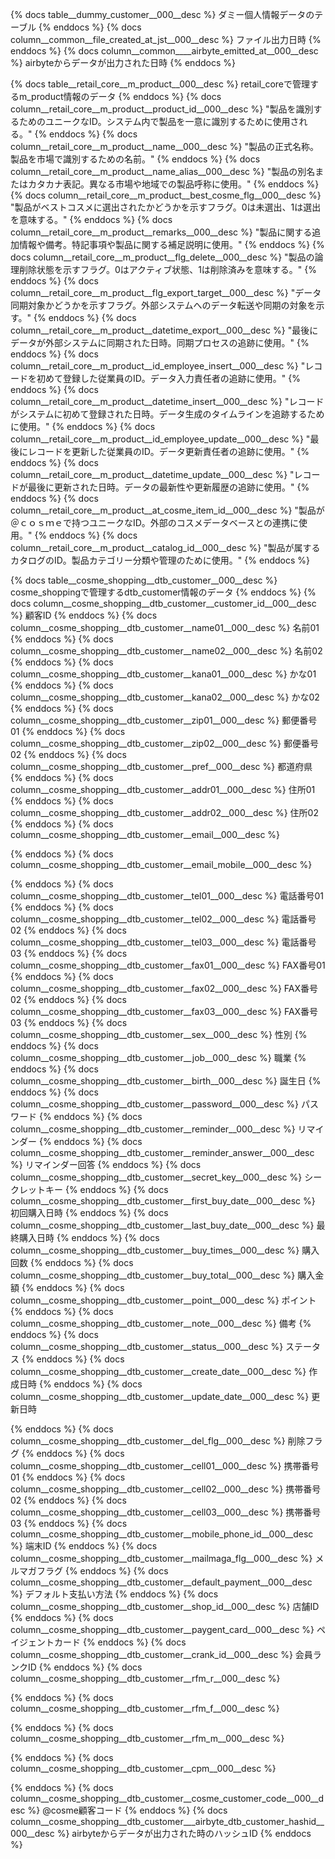 <!-- common -->
{% docs table__dummy_customer__000__desc %}
ダミー個人情報データのテーブル
{% enddocs %}
{% docs column__common__file_created_at_jst__000__desc %}
ファイル出力日時
{% enddocs %}
{% docs column__common____airbyte_emitted_at__000__desc %}
 airbyteからデータが出力された日時
{% enddocs %}

<!-- m_product -->
{% docs table__retail_core__m_product__000__desc %}
retail_coreで管理するm_product情報のデータ
{% enddocs %}
{% docs column__retail_core__m_product__product_id__000__desc %}
"製品を識別するためのユニークなID。システム内で製品を一意に識別するために使用される。"
{% enddocs %}
{% docs column__retail_core__m_product__name__000__desc %}
"製品の正式名称。製品を市場で識別するための名前。"
{% enddocs %}
{% docs column__retail_core__m_product__name_alias__000__desc %}
"製品の別名またはカタカナ表記。異なる市場や地域での製品呼称に使用。"
{% enddocs %}
{% docs column__retail_core__m_product__best_cosme_flg__000__desc %}
"製品がベストコスメに選出されたかどうかを示すフラグ。0は未選出、1は選出を意味する。"
{% enddocs %}
{% docs column__retail_core__m_product__remarks__000__desc %}
"製品に関する追加情報や備考。特記事項や製品に関する補足説明に使用。"
{% enddocs %}
{% docs column__retail_core__m_product__flg_delete__000__desc %}
"製品の論理削除状態を示すフラグ。0はアクティブ状態、1は削除済みを意味する。"
{% enddocs %}
{% docs column__retail_core__m_product__flg_export_target__000__desc %}
"データ同期対象かどうかを示すフラグ。外部システムへのデータ転送や同期の対象を示す。"
{% enddocs %}
{% docs column__retail_core__m_product__datetime_export__000__desc %}
"最後にデータが外部システムに同期された日時。同期プロセスの追跡に使用。"
{% enddocs %}
{% docs column__retail_core__m_product__id_employee_insert__000__desc %}
"レコードを初めて登録した従業員のID。データ入力責任者の追跡に使用。"
{% enddocs %}
{% docs column__retail_core__m_product__datetime_insert__000__desc %}
"レコードがシステムに初めて登録された日時。データ生成のタイムラインを追跡するために使用。"
{% enddocs %}
{% docs column__retail_core__m_product__id_employee_update__000__desc %}
"最後にレコードを更新した従業員のID。データ更新責任者の追跡に使用。"
{% enddocs %}
{% docs column__retail_core__m_product__datetime_update__000__desc %}
"レコードが最後に更新された日時。データの最新性や更新履歴の追跡に使用。"
{% enddocs %}
{% docs column__retail_core__m_product__at_cosme_item_id__000__desc %}
"製品が＠ｃｏｓｍｅで持つユニークなID。外部のコスメデータベースとの連携に使用。"
{% enddocs %}
{% docs column__retail_core__m_product__catalog_id__000__desc %}
"製品が属するカタログのID。製品カテゴリー分類や管理のために使用。"
{% enddocs %}

<!-- dtb_customer -->
{% docs table__cosme_shopping__dtb_customer__000__desc %}
cosme_shoppingで管理するdtb_customer情報のデータ
{% enddocs %}
{% docs column__cosme_shopping__dtb_customer__customer_id__000__desc %}
顧客ID
{% enddocs %}
{% docs column__cosme_shopping__dtb_customer__name01__000__desc %}
名前01
{% enddocs %}
{% docs column__cosme_shopping__dtb_customer__name02__000__desc %}
名前02
{% enddocs %}
{% docs column__cosme_shopping__dtb_customer__kana01__000__desc %}
かな01
{% enddocs %}
{% docs column__cosme_shopping__dtb_customer__kana02__000__desc %}
かな02
{% enddocs %}
{% docs column__cosme_shopping__dtb_customer__zip01__000__desc %}
郵便番号01
{% enddocs %}
{% docs column__cosme_shopping__dtb_customer__zip02__000__desc %}
郵便番号02
{% enddocs %}
{% docs column__cosme_shopping__dtb_customer__pref__000__desc %}
都道府県
{% enddocs %}
{% docs column__cosme_shopping__dtb_customer__addr01__000__desc %}
住所01
{% enddocs %}
{% docs column__cosme_shopping__dtb_customer__addr02__000__desc %}
住所02
{% enddocs %}
{% docs column__cosme_shopping__dtb_customer__email__000__desc %}

{% enddocs %}
{% docs column__cosme_shopping__dtb_customer__email_mobile__000__desc %}

{% enddocs %}
{% docs column__cosme_shopping__dtb_customer__tel01__000__desc %}
電話番号01
{% enddocs %}
{% docs column__cosme_shopping__dtb_customer__tel02__000__desc %}
電話番号02
{% enddocs %}
{% docs column__cosme_shopping__dtb_customer__tel03__000__desc %}
電話番号03
{% enddocs %}
{% docs column__cosme_shopping__dtb_customer__fax01__000__desc %}
FAX番号01
{% enddocs %}
{% docs column__cosme_shopping__dtb_customer__fax02__000__desc %}
FAX番号02
{% enddocs %}
{% docs column__cosme_shopping__dtb_customer__fax03__000__desc %}
FAX番号03
{% enddocs %}
{% docs column__cosme_shopping__dtb_customer__sex__000__desc %}
性別
{% enddocs %}
{% docs column__cosme_shopping__dtb_customer__job__000__desc %}
職業
{% enddocs %}
{% docs column__cosme_shopping__dtb_customer__birth__000__desc %}
誕生日
{% enddocs %}
{% docs column__cosme_shopping__dtb_customer__password__000__desc %}
パスワード
{% enddocs %}
{% docs column__cosme_shopping__dtb_customer__reminder__000__desc %}
リマインダー
{% enddocs %}
{% docs column__cosme_shopping__dtb_customer__reminder_answer__000__desc %}
リマインダー回答
{% enddocs %}
{% docs column__cosme_shopping__dtb_customer__secret_key__000__desc %}
シークレットキー
{% enddocs %}
{% docs column__cosme_shopping__dtb_customer__first_buy_date__000__desc %}
初回購入日時
{% enddocs %}
{% docs column__cosme_shopping__dtb_customer__last_buy_date__000__desc %}
最終購入日時
{% enddocs %}
{% docs column__cosme_shopping__dtb_customer__buy_times__000__desc %}
購入回数
{% enddocs %}
{% docs column__cosme_shopping__dtb_customer__buy_total__000__desc %}
購入金額
{% enddocs %}
{% docs column__cosme_shopping__dtb_customer__point__000__desc %}
ポイント
{% enddocs %}
{% docs column__cosme_shopping__dtb_customer__note__000__desc %}
備考
{% enddocs %}
{% docs column__cosme_shopping__dtb_customer__status__000__desc %}
ステータス
{% enddocs %}
{% docs column__cosme_shopping__dtb_customer__create_date__000__desc %}
作成日時
{% enddocs %}
{% docs column__cosme_shopping__dtb_customer__update_date__000__desc %}
更新日時

{% enddocs %}
{% docs column__cosme_shopping__dtb_customer__del_flg__000__desc %}
削除フラグ
{% enddocs %}
{% docs column__cosme_shopping__dtb_customer__cell01__000__desc %}
携帯番号01
{% enddocs %}
{% docs column__cosme_shopping__dtb_customer__cell02__000__desc %}
携帯番号02
{% enddocs %}
{% docs column__cosme_shopping__dtb_customer__cell03__000__desc %}
携帯番号03
{% enddocs %}
{% docs column__cosme_shopping__dtb_customer__mobile_phone_id__000__desc %}
端末ID
{% enddocs %}
{% docs column__cosme_shopping__dtb_customer__mailmaga_flg__000__desc %}
メルマガフラグ
{% enddocs %}
{% docs column__cosme_shopping__dtb_customer__default_payment__000__desc %}
デフォルト支払い方法
{% enddocs %}
{% docs column__cosme_shopping__dtb_customer__shop_id__000__desc %}
店舗ID
{% enddocs %}
{% docs column__cosme_shopping__dtb_customer__paygent_card__000__desc %}
ペイジェントカード
{% enddocs %}
{% docs column__cosme_shopping__dtb_customer__crank_id__000__desc %}
会員ランクID
{% enddocs %}
{% docs column__cosme_shopping__dtb_customer__rfm_r__000__desc %}

{% enddocs %}
{% docs column__cosme_shopping__dtb_customer__rfm_f__000__desc %}

{% enddocs %}
{% docs column__cosme_shopping__dtb_customer__rfm_m__000__desc %}

{% enddocs %}
{% docs column__cosme_shopping__dtb_customer__cpm__000__desc %}

{% enddocs %}
{% docs column__cosme_shopping__dtb_customer__cosme_customer_code__000__desc %}
@cosme顧客コード
{% enddocs %}
{% docs column__cosme_shopping__dtb_customer___airbyte_dtb_customer_hashid__000__desc %}
 airbyteからデータが出力された時のハッシュID
{% enddocs %}